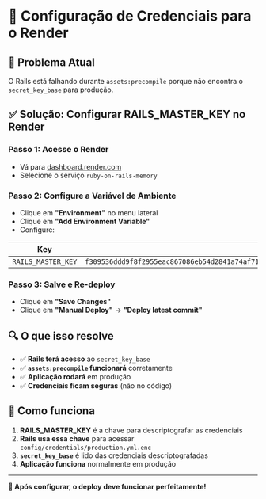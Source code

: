 # 🔑 Configuração de Credenciais para o Render

## 🚨 Problema Atual

O Rails está falhando durante `assets:precompile` porque não encontra o `secret_key_base` para produção.

## ✅ Solução: Configurar RAILS_MASTER_KEY no Render

### Passo 1: Acesse o Render
- Vá para [dashboard.render.com](https://dashboard.render.com)
- Selecione o serviço `ruby-on-rails-memory`

### Passo 2: Configure a Variável de Ambiente
- Clique em **"Environment"** no menu lateral
- Clique em **"Add Environment Variable"**
- Configure:

| Key | Value |
|-----|-------|
| `RAILS_MASTER_KEY` | `f309536ddd9f8f2955eac867086eb54d2841a74af714b4833cd4fcd0c1835362379e4114960ec42a241c9bd0d9e08e233d13c2071ef56bd43a49fe4ed16df2f3` |

### Passo 3: Salve e Re-deploy
- Clique em **"Save Changes"**
- Clique em **"Manual Deploy"** → **"Deploy latest commit"**

## 🔍 O que isso resolve

- ✅ **Rails terá acesso** ao `secret_key_base`
- ✅ **`assets:precompile` funcionará** corretamente
- ✅ **Aplicação rodará** em produção
- ✅ **Credenciais ficam seguras** (não no código)

## 📖 Como funciona

1. **RAILS_MASTER_KEY** é a chave para descriptografar as credenciais
2. **Rails usa essa chave** para acessar `config/credentials/production.yml.enc`
3. **`secret_key_base`** é lido das credenciais descriptografadas
4. **Aplicação funciona** normalmente em produção

---

**🎯 Após configurar, o deploy deve funcionar perfeitamente!**
